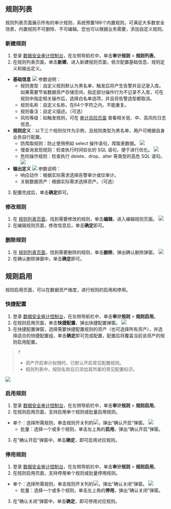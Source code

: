 ## 规则列表

规则列表页面展示所有的审计规则，系统预置186个内置规则，可满足大多数安全场景，内置规则不可删除、不可编辑。您也可以根据业务需要，添加自定义规则。

### 新建规则
1. 登录 [数据安全审计控制台](https://console.cloud.tencent.com/dsaudit)，在左侧导航栏中，单击**审计规则** > **规则列表**。
2. 在规则列表页面，单击**新建**，进入新建规则页面，依次配置基础信息、规则定义和输出定义。
  - **基础信息**
  ![](https://qcloudimg.tencent-cloud.cn/raw/0ab36b33a895f4d1f338e9dd64ae98f0.png)
	参数说明：
	 -  规则类型：自定义规则默认为黑名单，触发后将产生告警并且记录入库。如果需要节省数据资产存储空间，指定部分操作行为不记录不入库，可在规则中指定相关操作后，选择白名单选项，并且将告警选型都取消。
	 -  规则名称：自定义名称，在64个字符之内，不能重复。
	 -  规则备注：自定义描述。（可选）
	 -  风险等级：如触发规则，可在 [审计风险页面](https://console.cloud.tencent.com/dsaudit/risk) 查看相关低、中、高风险日志信息。
 - **规则定义**：以下三个规则仅作为示例，且规则类型为黑名单，用户可根据自身业务自行配置。
    - 防爬取规则：防止使用例如 select 操作语句，爬取表数据。
![](https://qcloudimg.tencent-cloud.cn/raw/e8d3aecc0f3d5b219672652e13b479b9.png)
    - 慢查询发现规则：检查执行时间较长的 SQL 语句，便于进行优化。
![](https://qcloudimg.tencent-cloud.cn/raw/f14fd32007f7ac0474378eaba1594735.png)
    - 危险操作规则：检查执行 delete、drop、alter 等类型的高危 SQL 语句。
![](https://qcloudimg.tencent-cloud.cn/raw/09ce916e44d709d35bd92318daccda86.png)
 - **输出定义**
 ![](https://qcloudimg.tencent-cloud.cn/raw/c1d74b1df3dbc6c51e4d362c5f417d03.png)
参数说明：
    - 响应动作：根据实际需求选择告警审计或仅审计。
    - 关联数据资产：根据实际需求选择资产。（可选）
3. 配置完成后，单击**确定**即可。

### 修改规则
1. 在 [规则列表页面](https://console.cloud.tencent.com/dsaudit/rule)，找到需要修改的规则，单击**编辑**，进入编辑规则页面。
![](https://qcloudimg.tencent-cloud.cn/raw/2921d6be83ef0b1d94bf81bbb8dbf99d.png)
2. 在编辑规则页面，修改信息后，单击**确定**即可。

### 删除规则
1. 在 [规则列表页面](https://console.cloud.tencent.com/dsaudit/rule)，找到需要删除的规则，单击**删除**，弹出确认删除弹窗。
![](https://qcloudimg.tencent-cloud.cn/raw/f1398c2863006059864e31d719bce717.png)
2. 在确认删除弹窗中，单击**确定**即可。

## 规则启用
规则启用页面，可以在数据资产维度，进行规则的启用和停用。

### 快捷配置
1. 登录 [数据安全审计控制台](https://console.cloud.tencent.com/dsaudit)，在左侧导航栏中，单击**审计规则** > **规则启用**。
2. 在规则启用页面，单击**快捷配置**，弹出快捷配置弹窗。
![](https://qcloudimg.tencent-cloud.cn/raw/6fbc12369067b3f5e43d5186213df319.png)
3. 在快捷配置弹窗，选择需要快捷配置规则的资产（也可选择所有资产），并选择适合的快捷配置组，单击**确定**即可完成配置，配置后将覆盖当前该资产的规则启用配置。
>?
>- 资产开启审计权限时，已默认开启常见配置规则。
>- 规则列表中，规则名称后已添加其所属的常见配置标识。
>
![](https://qcloudimg.tencent-cloud.cn/raw/01f42b9d34c95db7527bf9d30d7728ad.png)

### 启用规则
1. 登录 [数据安全审计控制台](https://console.cloud.tencent.com/dsaudit)，在左侧导航栏中，单击**审计规则** > **规则启用**。
2. 在规则启用页面，支持启用单个规则或批量启用规则。
  - 单个：选择所需规则，单击规则开关列的![](https://qcloudimg.tencent-cloud.cn/raw/3b7163017788dc75b264f5c1005f7f3b.png)，弹出“确认开启”弹窗。
  ![](https://qcloudimg.tencent-cloud.cn/raw/7dfc76e1f17468117f43459c317a2cab.png)
	 - 批量：选择一个或多个规则，单击左上角的**启用**，弹出“确认开启”弹窗。
3. 在“确认开启”弹窗中，单击**确定**，即可启用对应规则。

### 停用规则
1. 登录 [数据安全审计控制台](https://console.cloud.tencent.com/dsaudit)，在左侧导航栏中，单击**审计规则** > **规则启用**。
2. 在规则启用页面，支持停用单个规则或批量停用规则。
  - 单个：选择所需规则，单击规则开关列的![](https://qcloudimg.tencent-cloud.cn/raw/5390d3cf86dc393417e55254bcf91200.png)，弹出“确认关闭”弹窗。
  ![](https://qcloudimg.tencent-cloud.cn/raw/7dfc76e1f17468117f43459c317a2cab.png)
	 - 批量：选择一个或多个规则，单击左上角的**停用**，弹出“确认关闭”弹窗。
3. 在“确认关闭”弹窗中，单击**确定**，即可停用对应规则。
